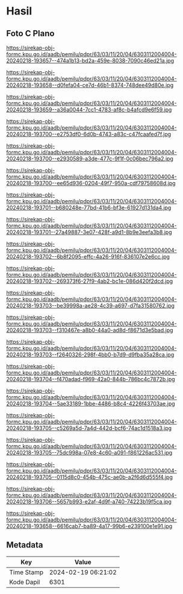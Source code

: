 # Hasil

## Foto C Plano

https://sirekap-obj-formc.kpu.go.id/aadb/pemilu/pdpr/63/03/11/20/04/6303112004004-20240218-193657--474a1b13-bd2a-459e-8038-7090c46ed21a.jpg

https://sirekap-obj-formc.kpu.go.id/aadb/pemilu/pdpr/63/03/11/20/04/6303112004004-20240218-193658--d0fefa04-ce7d-46b1-8374-748dee49d80e.jpg

https://sirekap-obj-formc.kpu.go.id/aadb/pemilu/pdpr/63/03/11/20/04/6303112004004-20240218-193659--a36a0044-7cc1-4783-af8c-b4afcd9e6f59.jpg

https://sirekap-obj-formc.kpu.go.id/aadb/pemilu/pdpr/63/03/11/20/04/6303112004004-20240218-193700--e2753df0-6d0b-4743-a83c-c47fcaafed7f.jpg

https://sirekap-obj-formc.kpu.go.id/aadb/pemilu/pdpr/63/03/11/20/04/6303112004004-20240218-193700--e2930589-a3de-477c-9f1f-0c06bec796a2.jpg

https://sirekap-obj-formc.kpu.go.id/aadb/pemilu/pdpr/63/03/11/20/04/6303112004004-20240218-193700--ee65d936-0204-49f7-950a-cdf79758608d.jpg

https://sirekap-obj-formc.kpu.go.id/aadb/pemilu/pdpr/63/03/11/20/04/6303112004004-20240218-193701--b680248e-77bd-41b6-bf3e-61927d131da4.jpg

https://sirekap-obj-formc.kpu.go.id/aadb/pemilu/pdpr/63/03/11/20/04/6303112004004-20240218-193701--27a49887-3e07-428f-a9d1-8b9e3eefa3b8.jpg

https://sirekap-obj-formc.kpu.go.id/aadb/pemilu/pdpr/63/03/11/20/04/6303112004004-20240218-193702--6b8f2095-effc-4a26-916f-836107e2e6cc.jpg

https://sirekap-obj-formc.kpu.go.id/aadb/pemilu/pdpr/63/03/11/20/04/6303112004004-20240218-193702--269373f6-27f9-4ab2-bc1e-086d420f2dcd.jpg

https://sirekap-obj-formc.kpu.go.id/aadb/pemilu/pdpr/63/03/11/20/04/6303112004004-20240218-193703--be39998a-ae28-4c39-a697-d7fa31580762.jpg

https://sirekap-obj-formc.kpu.go.id/aadb/pemilu/pdpr/63/03/11/20/04/6303112004004-20240218-193703--f310467e-a8b0-44a0-ad8d-f8671d3e5bad.jpg

https://sirekap-obj-formc.kpu.go.id/aadb/pemilu/pdpr/63/03/11/20/04/6303112004004-20240218-193703--f2640326-298f-4bb0-b7d9-d9fba35a28ca.jpg

https://sirekap-obj-formc.kpu.go.id/aadb/pemilu/pdpr/63/03/11/20/04/6303112004004-20240218-193704--f470adad-f969-42a0-844b-786bc4c7872b.jpg

https://sirekap-obj-formc.kpu.go.id/aadb/pemilu/pdpr/63/03/11/20/04/6303112004004-20240218-193704--5ae33189-1bbe-4486-b8c4-4226f43703ae.jpg

https://sirekap-obj-formc.kpu.go.id/aadb/pemilu/pdpr/63/03/11/20/04/6303112004004-20240218-193705--c5269a5d-7a4d-442d-bcf6-74ac1d1518a3.jpg

https://sirekap-obj-formc.kpu.go.id/aadb/pemilu/pdpr/63/03/11/20/04/6303112004004-20240218-193705--75dc998a-07e8-4c60-a091-f861226ac531.jpg

https://sirekap-obj-formc.kpu.go.id/aadb/pemilu/pdpr/63/03/11/20/04/6303112004004-20240218-193705--0115d8c0-454b-475c-ae0b-a2f6d6d555f4.jpg

https://sirekap-obj-formc.kpu.go.id/aadb/pemilu/pdpr/63/03/11/20/04/6303112004004-20240218-193706--5657b993-e2af-4d9f-a740-74223b19f5ca.jpg

https://sirekap-obj-formc.kpu.go.id/aadb/pemilu/pdpr/63/03/11/20/04/6303112004004-20240218-193658--6616cab7-ba89-4a17-99b6-e239100e1e91.jpg


## Metadata

| Key        | Value               |
| ---------- | ------------------- |
| Time Stamp | 2024-02-19 06:21:02 |
| Kode Dapil | 6301                |



